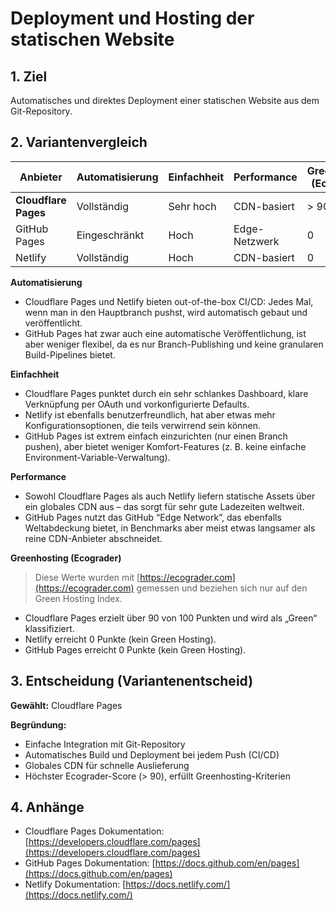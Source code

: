 # Deployment und Hosting der statischen Website

## 1. Ziel
Automatisches und direktes Deployment einer statischen Website aus dem Git-Repository.

## 2. Variantenvergleich

| Anbieter               | Automatisierung | Einfachheit | Performance | Greenhosting (Ecograder) |
|------------------------|-----------------|-------------|-------------|--------------------------|
| **Cloudflare Pages**   | Vollständig     | Sehr hoch   | CDN-basiert | > 90                     |
| GitHub Pages           | Eingeschränkt   | Hoch        | Edge-Netzwerk | 0                      |
| Netlify                | Vollständig     | Hoch        | CDN-basiert | 0                        |

**Automatisierung**
- Cloudflare Pages und Netlify bieten out-of-the-box CI/CD: Jedes Mal, wenn man in den Hauptbranch pushst, wird automatisch gebaut und veröffentlicht.
- GitHub Pages hat zwar auch eine automatische Veröffentlichung, ist aber weniger flexibel, da es nur Branch-Publishing und keine granularen Build-Pipelines bietet.

**Einfachheit**
- Cloudflare Pages punktet durch ein sehr schlankes Dashboard, klare Verknüpfung per OAuth und vorkonfigurierte Defaults.
- Netlify ist ebenfalls benutzerfreundlich, hat aber etwas mehr Konfigurationsoptionen, die teils verwirrend sein können.
- GitHub Pages ist extrem einfach einzurichten (nur einen Branch pushen), aber bietet weniger Komfort-Features (z. B. keine einfache Environment-Variable-Verwaltung).

**Performance**
- Sowohl Cloudflare Pages als auch Netlify liefern statische Assets über ein globales CDN aus – das sorgt für sehr gute Ladezeiten weltweit.
- GitHub Pages nutzt das GitHub “Edge Network”, das ebenfalls Weltabdeckung bietet, in Benchmarks aber meist etwas langsamer als reine CDN-Anbieter abschneidet.

**Greenhosting (Ecograder)**

> Diese Werte wurden mit [https://ecograder.com](https://ecograder.com) gemessen und beziehen sich nur auf den Green Hosting Index.
- Cloudflare Pages erzielt über 90 von 100 Punkten und wird als „Green“ klassifiziert.
- Netlify erreicht 0 Punkte (kein Green Hosting).
- GitHub Pages erreicht 0 Punkte (kein Green Hosting).

## 3. Entscheidung (Variantenentscheid)
**Gewählt:** Cloudflare Pages

**Begründung:**
- Einfache Integration mit Git-Repository
- Automatisches Build und Deployment bei jedem Push (CI/CD)
- Globales CDN für schnelle Auslieferung
- Höchster Ecograder-Score (> 90), erfüllt Greenhosting-Kriterien

## 4. Anhänge

- Cloudflare Pages Dokumentation: [https://developers.cloudflare.com/pages](https://developers.cloudflare.com/pages)
- GitHub Pages Dokumentation: [https://docs.github.com/en/pages](https://docs.github.com/en/pages)
- Netlify Dokumentation: [https://docs.netlify.com/](https://docs.netlify.com/)
